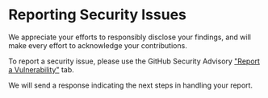 # Reporting Security Issues

We appreciate your efforts to responsibly disclose your findings, and will make every effort to acknowledge your contributions.

To report a security issue, please use the GitHub Security Advisory ["Report a Vulnerability"](https://github.com/prefix-dev/pixi/security/advisories/new) tab.

We will send a response indicating the next steps in handling your report.
